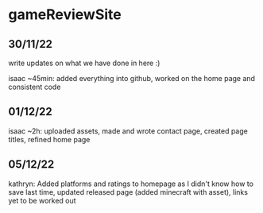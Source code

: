 # gameReviewSite

## 30/11/22
write updates on what we have done in here :)

isaac ~45min: added everything into github, worked on the home page and consistent code

## 01/12/22
isaac ~2h: uploaded assets, made and wrote contact page, created page titles, refined home page

## 05/12/22
kathryn: Added platforms and ratings to homepage as I didn't know how to save last time, updated released page (added minecraft with asset), links yet to be worked out